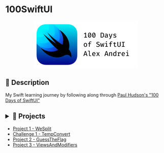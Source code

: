 # 100SwiftUI

<div align ="center">
<img src="/Assets/100SwiftUI_Banner.png">
</div>

## 📌 Description

My Swift learning journey by following along through [Paul Hudson's "100 Days of SwiftUI"](https://www.hackingwithswift.com/100/swiftui)

## <details><summary>📒 Projects</summary><br>

* [Project 1 - WeSplit](https://github.com/alexandrei64/100SwiftUI/blob/master/WeSplit)
* [Challenge 1 - TempConvert](https://github.com/alexandrei64/100SwiftUI/blob/master/TempConvert)
* [Project 2 - GuessTheFlag](https://github.com/alexandrei64/100SwiftUI/blob/master/GuessTheFlag)
* [Project 3 - ViewsAndModifiers](https://github.com/alexandrei64/100SwiftUI/blob/master/ViewsAndModifiers)

</details>